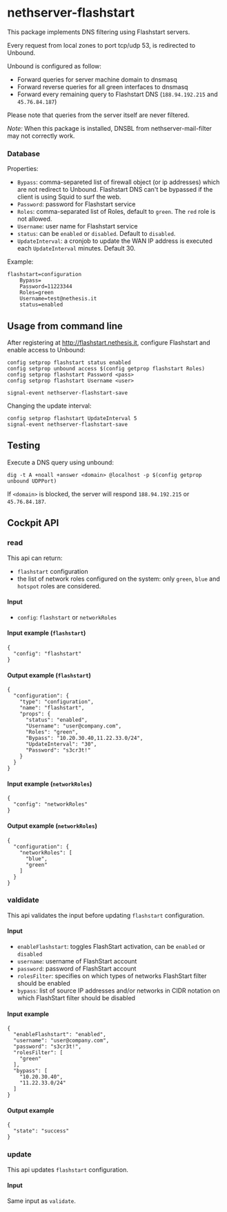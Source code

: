 # nethserver-flashstart

This package implements DNS filtering using Flashstart servers.

Every request from local zones to port tcp/udp 53, is redirected to Unbound.

Unbound is configured as follow:

- Forward queries for server machine domain to dnsmasq
- Forward reverse queries for all green interfaces to dnsmasq
- Forward every remaining query to Flashstart DNS (``188.94.192.215`` and ``45.76.84.187``)

Please note that queries from the server itself are never filtered.

*Note:* When this package is installed, DNSBL from nethserver-mail-filter may not correctly work.

### Database

Properties:
- ``Bypass``: comma-separeted list of firewall object (or ip addresses) which are not redirect to Unbound.
  Flashstart DNS can't be bypassed if the client is using Squid to surf the web.
- ``Password``: password for Flashstart service
- ``Roles``: comma-separated list of Roles, default to ``green``. The ``red`` role is not allowed.
- ``Username``: user name for Flashstart service
- ``status``: can be ``enabled`` or ``disabled``. Default to ``disabled``.
- ``UpdateInterval``: a cronjob to update the WAN IP address is executed each ``UpdateInterval`` minutes. Default 30.

Example:
```
flashstart=configuration
    Bypass=
    Password=11223344
    Roles=green
    Username=test@nethesis.it
    status=enabled

```


## Usage from command line

After registering at http://flashstart.nethesis.it,
configure Flashstart and enable access to Unbound:

```
config setprop flashstart status enabled
config setprop unbound access $(config getprop flashstart Roles)
config setprop flashstart Password <pass>
config setprop flashstart Username <user>

signal-event nethserver-flashstart-save
```

Changing the update interval:

```
config setprop flashstart UpdateInterval 5
signal-event nethserver-flashstart-save
```

## Testing

Execute a DNS query using unbound:

```
dig -t A +noall +answer <domain> @localhost -p $(config getprop unbound UDPPort)
```

If ``<domain>`` is blocked, the server will respond ``188.94.192.215`` or ``45.76.84.187``.

## Cockpit API

### read

This api can return:

- `flashstart` configuration
- the list of network roles configured on the system: only `green`, `blue` and `hotspot` roles are considered.

#### Input

- `config`: `flashstart` or `networkRoles`

#### Input example (`flashstart`)

```
{
  "config": "flashstart"
}
```

#### Output example (`flashstart`)
```
{
  "configuration": {
    "type": "configuration",
    "name": "flashstart",
    "props": {
      "status": "enabled",
      "Username": "user@company.com",
      "Roles": "green",
      "Bypass": "10.20.30.40,11.22.33.0/24",
      "UpdateInterval": "30",
      "Password": "s3cr3t!"
    }
  }
}
```

#### Input example (`networkRoles`)
```
{
  "config": "networkRoles"
}
```

#### Output example (`networkRoles`)
```
{
  "configuration": {
    "networkRoles": [
      "blue",
      "green"
    ]
  }
}
```

### valdidate

This api validates the input before updating `flashstart` configuration.

#### Input

- `enableFlashstart`: toggles FlashStart activation, can be `enabled` or `disabled`
- `username`: username of FlashStart account
- `password`: password of FlashStart account
- `rolesFilter`: specifies on which types of networks FlashStart filter should be enabled
- `bypass`: list of source IP addresses and/or networks in CIDR notation on which FlashStart filter should be disabled

#### Input example

```
{
  "enableFlashstart": "enabled",
  "username": "user@company.com",
  "password": "s3cr3t!",
  "rolesFilter": [
    "green"
  ],
  "bypass": [
    "10.20.30.40",
    "11.22.33.0/24"
  ]
}
```

#### Output example
```
{
  "state": "success"
}
```

### update

This api updates `flashstart` configuration.

#### Input

Same input as `validate`.
